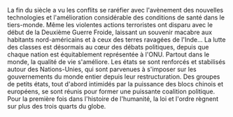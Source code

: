 La fin du siècle a vu les conflits se raréfier avec l'avènement des
nouvelles technologies et l'amélioration considérable des conditions de
santé dans le tiers-monde. Même les violentes actions terroristes ont
disparu avec le début de la Deuxième Guerre Froide, laissant un souvenir
macabre aux habitants nord-américains et à ceux des terres ravagées de
l'Inde... La lutte des classes est désormais au cœur des débats
politiques, depuis que chaque nation est équitablement représentée à
l'ONU. Partout dans le monde, la qualité de vie s'améliore. Les états se
sont renforcés et stabilisés autour des Nations-Unies, qui sont
parvenues à s'imposer sur les gouvernements du monde entier depuis leur
restructuration. Des groupes de petits états, tout d'abord intimidés par
la puissance des blocs chinois et européens, se sont réunis pour former
une puissante coalition politique. Pour la première fois dans l'histoire
de l'humanité, la loi et l'ordre règnent sur plus des trois quarts du
globe.